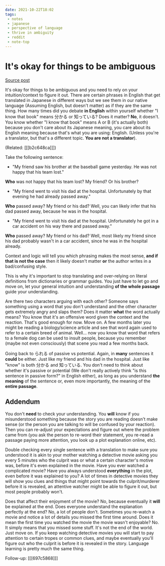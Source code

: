 ```yaml
---
date: 2021-10-22T18:02
tags:
 - notes
 - japanese
 - perspective of language
 - thrive in ambiguity
 - reddit
 - note-top
---
```


# It's okay for things to be ambiguous

[Source post](https://www.reddit.com/r/LearnJapanese/comments/q0scsj/how_to_stop_relying_on_translations_to_understand/hfbdqas/)

It's okay for things to be ambiguous and you need to rely on your
intuition/context to figure it out. There are certain phrases in English that
get translated in Japanese in different ways but we see them in our native
language (Assuming English, but doesn't matter) as if they are the same thing.
How many times did you debate **in English** within yourself whether "I know
that book" means 分かる or 知っている?  Does it matter? **No**, it doesn't.
You know whether "I know that book" means A or B (it's actually both) because
you don't care about its Japanese meaning, you care about its English meaning
because that's what you are using: English.
(Unless you're a translator, but that's a different topic. **You are not a translator**).

(Related: [[[b2c648ca]]])

Take the following sentence:

- "My friend saw his brother at the baseball game yesterday. He was not happy
  that his team lost."

**Who** was not happy that his team lost? My friend? Or his brother?

- "My friend went to visit his dad at the hospital. Unfortunately by that
  evening he had already passed away."

**Who** passed away? My friend or his dad? Well, you can likely infer that his
dad passed away, because he was in the hospital.

- "My friend went to visit his dad at the hospital. Unfortunately he got in a
  car accident on his way there and passed away."

**Who** passed away? My friend or his dad? Well, most likely my friend since his
dad probably wasn't in a car accident, since he was in the hospital already.

Context and logic will tell you which phrasing makes the most sense, **and if
that is not the case** then it likely doesn't matter **or** the author writes in
a bad/confusing style.

This is why it's important to stop translating and over-relying on literal
definitions from dictionaries or grammar guides. You just have to let go and
move on, let your general intuition and understanding **of the whole passage**
guide your understanding.

Are there two characters arguing with each other? Someone says something using
a word that you don't understand and the other character gets extremely angry
and slaps them? Does it matter **what** the word actually means? You know that
it's an offensive word given the context and the reaction. That's good enough
for now. Move on. A few months later you might be reading a biology/science
article and see that word again used to refer to a certain breed of animal.
Well... now you know that word that refers to a female dog can be used to
insult people, because you remember (maybe not even consciously) that scene you
read a few months back.

Going back to られる of passive vs potential. Again, in **many** sentences it
**could** be either. Just like my friend and his dad in the hospital. Just like
"know" is both 分かる and 知っている. You don't need to think about whether it's
passive or potential (We don't really actively think "is this sentence in
passive form?" in English either), as long as you understand **the meaning** of
the sentence or, even more importantly, the meaning of the **entire passage**.

## Addendum

You don't **need** to check your understanding. You **will** know if you
misunderstood something because the story you are reading doesn't make sense
(or the person you are talking to will be confused by your reaction).
Then you can re-adjust your expectations and figure out where the problem came
from (you ask the person to re-word their statement, you re-read a passage
paying more attention, you look up a plot explanation online, etc).

Double checking every single sentence with a translation to make sure you
understood it is akin to your mother watching a detective movie asking you every
5 minutes who the culprit was or what a certain character's motive was, before
it's even explained in the movie. Have you ever watched a complicated movie?
Have you always understood **everything** in the plot, even before it was
explained to you? A lot of times in detective movies they will show you clues
and things that might point towards the culprit/murderer before it is revealed,
an attentive watcher might be able to figure it out, but most people probably
won't.

Does that affect their enjoyment of the movie? No, because eventually it **will**
be explained at the end. Does everyone understand the explanation perfectly at
the end? No, a lot of people don't. Sometimes you re-watch a movie and notice a
lot of details you missed the first time around. Does it mean the first time you
watched the movie the movie wasn't enjoyable? No. It simply means that you missed
some stuff. It's not the end of the world. Just move on. If you keep watching
detective movies you will start to pay attention to certain tropes or common
clues, and maybe eventually you'll figure out who the culprit is before it is
revealed in the story. Language learning is pretty much the same thing.

Follow-up: [[[697c5868]]]
